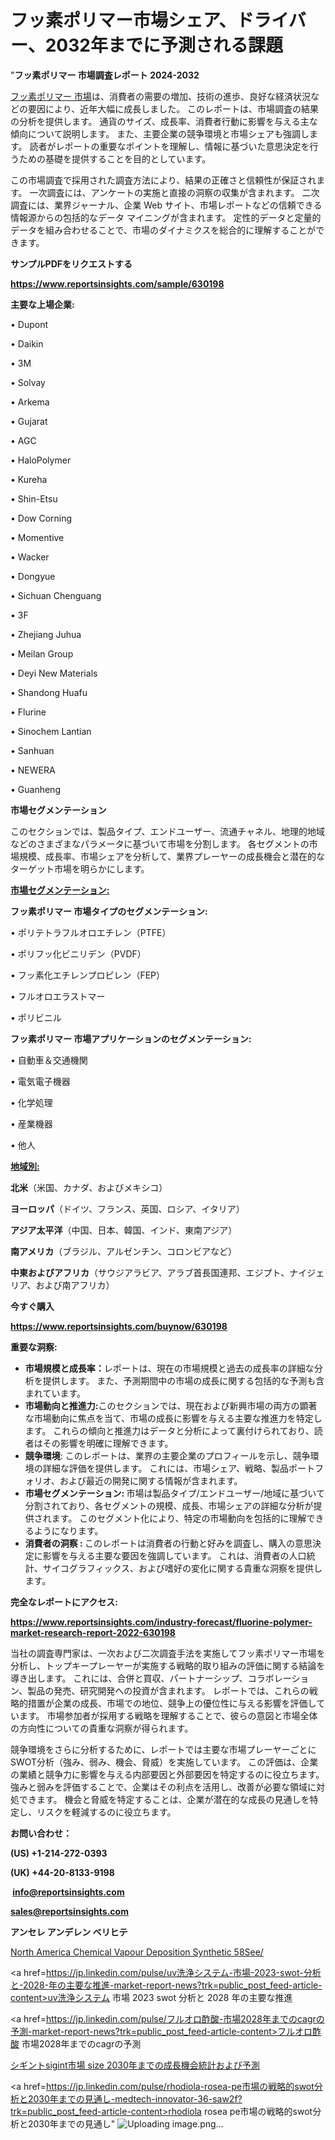 # フッ素ポリマー市場シェア、ドライバー、2032年までに予測される課題

"<strong>フッ素ポリマー 市場調査レポート 2024-2032</strong>

<a href=https://www.reportsinsights.com/sample/630198>フッ素ポリマー 市場</a>は、消費者の需要の増加、技術の進歩、良好な経済状況などの要因により、近年大幅に成長しました。 このレポートは、市場調査の結果の分析を提供します。 通貨のサイズ、成長率、消費者行動に影響を与える主な傾向について説明します。 また、主要企業の競争環境と市場シェアも強調します。 読者がレポートの重要なポイントを理解し、情報に基づいた意思決定を行うための基礎を提供することを目的としています。

この市場調査で採用された調査方法により、結果の正確さと信頼性が保証されます。 一次調査には、アンケートの実施と直接の洞察の収集が含まれます。 二次調査には、業界ジャーナル、企業 Web サイト、市場レポートなどの信頼できる情報源からの包括的なデータ マイニングが含まれます。 定性的データと定量的データを組み合わせることで、市場のダイナミクスを総合的に理解することができます。

<strong><b>サンプルPDFをリクエストする</b></strong>

<a href=https://www.reportsinsights.com/sample/630198><strong><u>https://www.reportsinsights.com/sample/630198</u></strong></a>

<strong>主要な上場企業:</strong>

• Dupont

• Daikin

• 3M

• Solvay

• Arkema

• Gujarat

• AGC

• HaloPolymer

• Kureha

• Shin-Etsu

• Dow Corning

• Momentive

• Wacker

• Dongyue

• Sichuan Chenguang

• 3F

• Zhejiang Juhua

• Meilan Group

• Deyi New Materials

• Shandong Huafu

• Flurine

• Sinochem Lantian

• Sanhuan

• NEWERA

• Guanheng

<strong>市場セグメンテーション</strong>

このセクションでは、製品タイプ、エンドユーザー、流通チャネル、地理的地域などのさまざまなパラメータに基づいて市場を分割します。 各セグメントの市場規模、成長率、市場シェアを分析して、業界プレーヤーの成長機会と潜在的なターゲット市場を明らかにします。

<strong><u>市場セグメンテーション</u></strong><strong><u>:</u></strong>

<strong>フッ素ポリマー 市場タイプのセグメンテーション:</strong>

• ポリテトラフルオロエチレン（PTFE）

• ポリフッ化ビニリデン（PVDF）

• フッ素化エチレンプロピレン（FEP）

• フルオロエラストマー

• ポリビニル

<strong>フッ素ポリマー 市場アプリケーションのセグメンテーション:</strong>

• 自動車＆交通機関

• 電気電子機器

• 化学処理

• 産業機器

• 他人

<strong><u>地域別</u></strong><strong><u>:</u></strong>

<strong>北米</strong>（米国、カナダ、およびメキシコ）

<strong>ヨーロッパ</strong>（ドイツ、フランス、英国、ロシア、イタリア）

<strong>アジア太平洋</strong>（中国、日本、韓国、インド、東南アジア）

<strong>南アメリカ</strong>（ブラジル、アルゼンチン、コロンビアなど）

<strong>中東およびアフリカ</strong>（サウジアラビア、アラブ首長国連邦、エジプト、ナイジェリア、および南アフリカ）

<strong>今すぐ購入</strong>

<a href=https://www.reportsinsights.com/buynow/630198><strong><u>https://www.reportsinsights.com/buynow/630198</u></strong></a>

<strong>重要な洞察:</strong>
<ul>
  <li><strong>市場規模と成長率：</strong>レポートは、現在の市場規模と過去の成長率の詳細な分析を提供します。 また、予測期間中の市場の成長に関する包括的な予測も含まれています。</li>
  <li><strong>市場動向と推進力:</strong>このセクションでは、現在および新興市場の両方の顕著な市場動向に焦点を当て、市場の成長に影響を与える主要な推進力を特定します。 これらの傾向と推進力はデータと分析によって裏付けられており、読者はその影響を明確に理解できます。</li>
  <li><strong>競争環境</strong>: このレポートは、業界の主要企業のプロフィールを示し、競争環境の詳細な評価を提供します。 これには、市場シェア、戦略、製品ポートフォリオ、および最近の開発に関する情報が含まれます。</li>
  <li><strong>市場セグメンテーション: </strong>市場は製品タイプ/エンドユーザー/地域に基づいて分割されており、各セグメントの規模、成長、市場シェアの詳細な分析が提供されます。 このセグメント化により、特定の市場動向を包括的に理解できるようになります。</li>
  <li><strong>消費者の洞察 : </strong>このレポートは消費者の行動と好みを調査し、購入の意思決定に影響を与える主要な要因を強調しています。 これは、消費者の人口統計、サイコグラフィックス、および嗜好の変化に関する貴重な洞察を提供します。</li>
</ul>
<strong>完全なレポートにアクセス:</strong>

<a href=https://www.reportsinsights.com/industry-forecast/fluorine-polymer-market-research-report-2022-630198><strong><u><b>https://www.reportsinsights.com/industry-forecast/fluorine-polymer-market-research-report-2022-630198</b></u></strong></a>

当社の調査専門家は、一次および二次調査手法を実施してフッ素ポリマー市場を分析し、トップキープレーヤーが実施する戦略的取り組みの評価に関する結論を導き出します。 これには、合併と買収、パートナーシップ、コラボレーション、製品の発売、研究開発への投資が含まれます。 レポートでは、これらの戦略的措置が企業の成長、市場での地位、競争上の優位性に与える影響を評価しています。 市場参加者が採用する戦略を理解することで、彼らの意図と市場全体の方向性についての貴重な洞察が得られます。

競争環境をさらに分析するために、レポートでは主要な市場プレーヤーごとにSWOT分析（強み、弱み、機会、脅威）を実施しています。 この評価は、企業の業績と競争力に影響を与える内部要因と外部要因を特定するのに役立ちます。 強みと弱みを評価することで、企業はその利点を活用し、改善が必要な領域に対処できます。 機会と脅威を特定することは、企業が潜在的な成長の見通しを特定し、リスクを軽減するのに役立ちます。

<strong>お問い合わせ：</strong>

<strong>(US) +1-214-272-0393</strong>

<strong>(UK) +44-20-8133-9198</strong>

<strong> </strong><a href=info@reportsinsights.com><strong><u>info@reportsinsights.com</u></strong></a>

<a href=sales@reportsinsights.com><strong><u>sales@reportsinsights.com</u></strong></a>

<strong>アンセレ アンデレン ベリヒテ</strong>

<a href=https://www.linkedin.com/pulse/north-america-chemical-vapour-deposition-synthetic-58see/>North America Chemical Vapour Deposition Synthetic 58See/</a>

<a href=https://jp.linkedin.com/pulse/uv洗浄システム-市場-2023-swot-分析と-2028-年の主要な推進-market-report-news?trk=public_post_feed-article-content>uv洗浄システム 市場 2023 swot 分析と 2028 年の主要な推進</a>

<a href=https://jp.linkedin.com/pulse/フルオロ酢酸-市場2028年までのcagrの予測-market-report-news?trk=public_post_feed-article-content>フルオロ酢酸 市場2028年までのcagrの予測</a>

<a href=https://www.linkedin.com/pulse/シギントsigint市場-size-2030年までの成長機会統計および予測-reportsinsights-pvt-ltd-eqdjf/>シギントsigint市場 size 2030年までの成長機会統計および予測</a>

<a href=https://jp.linkedin.com/pulse/rhodiola-rosea-pe市場の戦略的swot分析と2030年までの見通し-medtech-innovator-36-saw2f?trk=public_post_feed-article-content>rhodiola rosea pe市場の戦略的swot分析と2030年までの見通し</a>"
![Uploading image.png…]()
